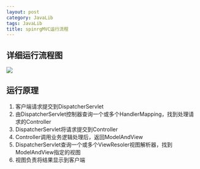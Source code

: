 ```yaml
---
layout: post
category: JavaLib
tags: JavaLib
title: spinrgMVC运行流程
---
```


## 详细运行流程图
![](https://i.imgur.com/fb03ryP.png)

## 运行原理

1. 客户端请求提交到DispatcherServlet
2. 由DispatcherServlet控制器查询一个或多个HandlerMapping，找到处理请求的Controller
3. DispatcherServlet将请求提交到Controller
4. Controller调用业务逻辑处理后，返回ModelAndView
5. DispatcherServlet查询一个或多个ViewResoler视图解析器，找到ModelAndView指定的视图
6. 视图负责将结果显示到客户端